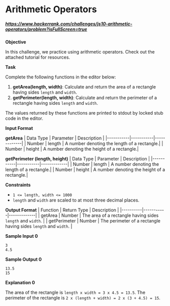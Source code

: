 # Arithmetic Operators
##### https://www.hackerrank.com/challenges/js10-arithmetic-operators/problem?isFullScreen=true

**Objective**

In this challenge, we practice using arithmetic operators. Check out the attached tutorial for resources.

**Task**

Complete the following functions in the editor below:

1. **getArea(length, width)**: Calculate and return the area of a rectangle having sides `length` and `width`.
2. **getPerimeter(length, width)**: Calculate and return the perimeter of a rectangle having sides `length` and `width`.

The values returned by these functions are printed to stdout by locked stub code in the editor.

**Input Format**

**getArea**
| Data Type | Parameter | Description |
|-----------|-----------|-------------|
| Number    | length    | A number denoting the length of a rectangle.|
| Number    | height    | A number denoting the height of a rectangle.|

**getPerimeter (length, height)**
| Data Type | Parameter | Description |
|-----------|-----------|-------------|
| Number    | length    | A number denoting the length of a rectangle.|
| Number    | height    | A number denoting the height of a rectangle.|

**Constraints**
- `1 <= length, width <= 1000` 
- `length` and `width` are scaled to at most three decimal places.

**Output Format**
| Function | Return Type | Description |
|----------|-----------|-------------|
| getArea  | Number    | The area of a rectangle having sides `length` and `width`. |
| getPerimeter   | Number    | The perimeter of a rectangle having sides `length` and `width`. |

**Sample Input 0**

    3
    4.5

**Sample Output 0**

    13.5
    15

**Explanation 0**

The area of the rectangle is `length x width = 3 x 4.5 = 13.5`.
The perimeter of the rectangle is `2 x (length + width) = 2 x (3 + 4.5) = 15`.